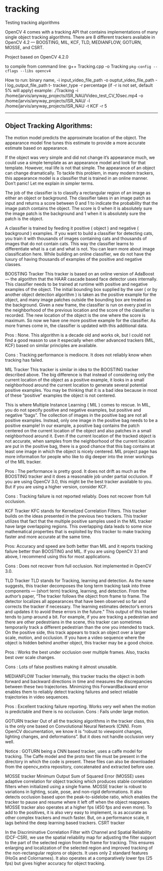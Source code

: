# tracking
Testing tracking algorithms

OpenCV 4 comes with a tracking API that contains implementations of many single object tracking algorithms. There are 8 different trackers available in OpenCV 4.2 — BOOSTING, MIL, KCF, TLD, MEDIANFLOW, GOTURN, MOSSE, and CSRT.

Project based on OpenCV 4.2.0

to compile from command line:     g++ Tracking.cpp -o Tracking `pkg-config --cflags --libs opencv4`

How to run:
binary name, -i input_video_file_path -o ouptut_video_file_path -l log_output_file_path t- tracker_type -r percentage   (if -r is not set, default 5% will apply)
example:
./Tracking -i /home/jarvis/anyway_projects/ISR_NAU/Video_test_CV_10sec.mp4 -o /home/jarvis/anyway_projects/ISR_NAU/ -l /home/jarvis/anyway_projects/ISR_NAU -t KCF -r 5

------------------------------------------------------------------------------------------------------------------------------------------------------------------------------
Object Tracking Algorithms:
------------------------------------------------------------------------------------------------------------------------------------------------------------------------------

The motion model predicts the approximate location of the object. The appearance model fine tunes this estimate to provide a more accurate estimate based on appearance.

If the object was very simple and did not change it’s appearance much, we could use a simple template as an appearance model and look for that template. However, real life is not that simple. The appearance of an object can change dramatically. To tackle this problem, in many modern trackers, this appearance model is a classifier that is trained in an online manner. Don’t panic! Let me explain in simpler terms.

The job of the classifier is to classify a rectangular region of an image as either an object or background. The classifier takes in an image patch as input and returns a score between 0 and 1 to indicate the probability that the image patch contains the object. The score is 0 when it is absolutely sure the image patch is the background and 1 when it is absolutely sure the patch is the object.

A classifier is trained by feeding it positive ( object ) and negative ( background ) examples. If you want to build a classifier for detecting cats, you train it with thousands of images containing cats and thousands of images that do not contain cats. This way the classifier learns to differentiate what is a cat and what is not. You can learn more about image classification here. While building an online classifier, we do not have the luxury of having thousands of examples of the positive and negative classes.

BOOSTING Tracker
This tracker is based on an online version of AdaBoost — the algorithm that the HAAR cascade based face detector uses internally. This classifier needs to be trained at runtime with positive and negative examples of the object. The initial bounding box supplied by the user ( or by another object detection algorithm ) is taken as the positive example for the object, and many image patches outside the bounding box are treated as the background. Given a new frame, the classifier is run on every pixel in the neighborhood of the previous location and the score of the classifier is recorded. The new location of the object is the one where the score is maximum. So now we have one more positive example for the classifier. As more frames come in, the classifier is updated with this additional data.

Pros : None. This algorithm is a decade old and works ok, but I could not find a good reason to use it especially when other advanced trackers (MIL, KCF) based on similar principles are available.

Cons : Tracking performance is mediocre. It does not reliably know when tracking has failed.

MIL Tracker
This tracker is similar in idea to the BOOSTING tracker described above. The big difference is that instead of considering only the current location of the object as a positive example, it looks in a small neighborhood around the current location to generate several potential positive examples. You may be thinking that it is a bad idea because in most of these “positive” examples the object is not centered.

This is where Multiple Instance Learning ( MIL ) comes to rescue. In MIL, you do not specify positive and negative examples, but positive and negative “bags”. The collection of images in the positive bag are not all positive examples. Instead, only one image in the positive bag needs to be a positive example! In our example, a positive bag contains the patch centered on the current location of the object and also patches in a small neighborhood around it. Even if the current location of the tracked object is not accurate, when samples from the neighborhood of the current location are put in the positive bag, there is a good chance that this bag contains at least one image in which the object is nicely centered. MIL project page has more information for people who like to dig deeper into the inner workings of the MIL tracker.

Pros : The performance is pretty good. It does not drift as much as the BOOSTING tracker and it does a reasonable job under partial occlusion. If you are using OpenCV 3.0, this might be the best tracker available to you. But if you are using a higher version, consider KCF.

Cons : Tracking failure is not reported reliably. Does not recover from full occlusion.

KCF Tracker
KFC stands for Kernelized Correlation Filters. This tracker builds on the ideas presented in the previous two trackers. This tracker utilizes that fact that the multiple positive samples used in the MIL tracker have large overlapping regions. This overlapping data leads to some nice mathematical properties that is exploited by this tracker to make tracking faster and more accurate at the same time.

Pros: Accuracy and speed are both better than MIL and it reports tracking failure better than BOOSTING and MIL. If you are using OpenCV 3.1 and above, I recommend using this for most applications.

Cons : Does not recover from full occlusion. Not implemented in OpenCV 3.0.

TLD Tracker
TLD stands for Tracking, learning and detection. As the name suggests, this tracker decomposes the long term tracking task into three components — (short term) tracking, learning, and detection. From the author’s paper, “The tracker follows the object from frame to frame. The detector localizes all appearances that have been observed so far and corrects the tracker if necessary. The learning estimates detector’s errors and updates it to avoid these errors in the future.” This output of this tracker tends to jump around a bit. For example, if you are tracking a pedestrian and there are other pedestrians in the scene, this tracker can sometimes temporarily track a different pedestrian than the one you intended to track. On the positive side, this track appears to track an object over a larger scale, motion, and occlusion. If you have a video sequence where the object is hidden behind another object, this tracker may be a good choice.

Pros : Works the best under occlusion over multiple frames. Also, tracks best over scale changes.

Cons : Lots of false positives making it almost unusable.

MEDIANFLOW Tracker
Internally, this tracker tracks the object in both forward and backward directions in time and measures the discrepancies between these two trajectories. Minimizing this ForwardBackward error enables them to reliably detect tracking failures and select reliable trajectories in video sequences.

Pros : Excellent tracking failure reporting. Works very well when the motion is predictable and there is no occlusion.
Cons : Fails under large motion.

GOTURN tracker
Out of all the tracking algorithms in the tracker class, this is the only one based on Convolutional Neural Network (CNN). From OpenCV documentation, we know it is “robust to viewpoint changes, lighting changes, and deformations”. But it does not handle occlusion very well.

Notice : GOTURN being a CNN based tracker, uses a caffe model for tracking. The Caffe model and the proto text file must be present in the directory in which the code is present. These files can also be downloaded from the opencv_extra repository, concatenated and extracted before use.

MOSSE tracker
Minimum Output Sum of Squared Error (MOSSE) uses adaptive correlation for object tracking which produces stable correlation filters when initialized using a single frame. MOSSE tracker is robust to variations in lighting, scale, pose, and non-rigid deformations. It also detects occlusion based upon the peak-to-sidelobe ratio, which enables the tracker to pause and resume where it left off when the object reappears. MOSSE tracker also operates at a higher fps (450 fps and even more). To add to the positives, it is also very easy to implement, is as accurate as other complex trackers and much faster. But, on a performance scale, it lags behind the deep learning based trackers.
CSRT tracker

In the Discriminative Correlation Filter with Channel and Spatial Reliability (DCF-CSR), we use the spatial reliability map for adjusting the filter support to the part of the selected region from the frame for tracking. This ensures enlarging and localization of the selected region and improved tracking of the non-rectangular regions or objects. It uses only 2 standard features (HoGs and Colornames). It also operates at a comparatively lower fps (25 fps) but gives higher accuracy for object tracking.
